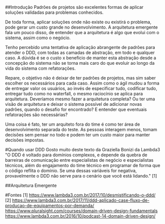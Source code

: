 ##Introdução
Padrões de projetos são excelentes formas de aplicar soluções validadas para problemas conhecidos.

De toda forma, aplicar soluções onde não existe ou existirá o problema, pode gerar um custo grande no desenvolvimento. A arquitetura emergente fala um pouco disso, de entender que a arquitetura é algo que evolui com o sistema, assim como o negócio.

Tenho percebido uma tentativa de aplicação abrangente de padrões para atender o DDD, com todas as camadas de abstração, em todo e qualquer caso. A dúvida é se o custo x benefício de manter esta abstração desde a concepção do sistema não se torna mais caro do que evoluir ao longo da vida do sistema com refatorações.

Repare, o objetivo não é deixar de ter padrões de projetos, mas sim saber escolher os necessários para cada caso. Assim como o ágil mudou a forma de entregar valor os usuários, ao invés de especificar tudo, codificar tudo, entregar tudo como no waterfall, o mesmo raciocínio se aplica para arquitetura. Deveríamos mesmo fazer a arquitetura completa? Ou ter uma visão de arquitetura e deixar o sistema possível de adicionar novas padrões, quando o desafio for encontrado? E entender que eventuais refatorações são necessárias?

Uma coisa é fato, ter um arquiteto fora do time é como ter área de desenvolvimento separada do teste. As pessoas interagem menos, tomam decisões sem pensar no todo e podem ter um custo maior para manter decisões impostas.

#Quando usar DDD
Gosto muito deste texto da Graziella Bonizi da Lambda3
"O DDD é voltado para domínios complexos, e depende da quebra de barreiras de comunicação entre especialistas de negócio e especialistas técnicos, além do engajamento do time técnico em programar de forma que o código reflita o domínio. Se uma dessas variáveis for negativa, provavelmente o DDD não serve para o cenário que você está lidando." [1]

##Arquitetura Emergente

#Fontes
[1] https://www.lambda3.com.br/2017/10/desmistificando-o-ddd/
[2] https://www.lambda3.com.br/2017/11/ddd-aplicado-case-fluxo-de-producao-de-equipamentos-por-demanda/
https://www.pluralsight.com/courses/domain-driven-design-fundamentals
https://www.lambda3.com.br/2016/10/podcast-14-domain-driven-design/
